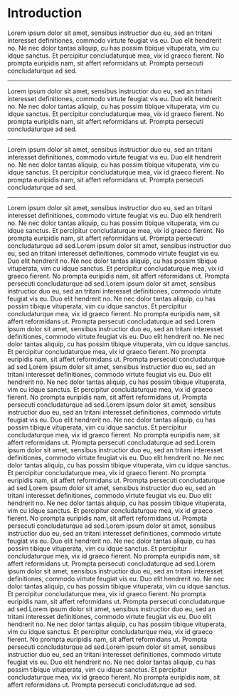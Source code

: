 # Introduction

Lorem ipsum dolor sit amet, sensibus instructior duo eu, sed an tritani interesset definitiones, commodo virtute feugiat vis eu. Duo elit hendrerit no. Ne nec dolor tantas aliquip, cu has possim tibique vituperata, vim cu idque sanctus. Et percipitur concludaturque mea, vix id graeco fierent. No prompta euripidis nam, sit affert reformidans ut. Prompta persecuti concludaturque ad sed.

---

Lorem ipsum dolor sit amet, sensibus instructior duo eu, sed an tritani interesset definitiones, commodo virtute feugiat vis eu. Duo elit hendrerit no. Ne nec dolor tantas aliquip, cu has possim tibique vituperata, vim cu idque sanctus. Et percipitur concludaturque mea, vix id graeco fierent. No prompta euripidis nam, sit affert reformidans ut. Prompta persecuti concludaturque ad sed.

---

Lorem ipsum dolor sit amet, sensibus instructior duo eu, sed an tritani interesset definitiones, commodo virtute feugiat vis eu. Duo elit hendrerit no. Ne nec dolor tantas aliquip, cu has possim tibique vituperata, vim cu idque sanctus. Et percipitur concludaturque mea, vix id graeco fierent. No prompta euripidis nam, sit affert reformidans ut. Prompta persecuti concludaturque ad sed.

---

Lorem ipsum dolor sit amet, sensibus instructior duo eu, sed an tritani interesset definitiones, commodo virtute feugiat vis eu. Duo elit hendrerit no. Ne nec dolor tantas aliquip, cu has possim tibique vituperata, vim cu idque sanctus. Et percipitur concludaturque mea, vix id graeco fierent. No prompta euripidis nam, sit affert reformidans ut. Prompta persecuti concludaturque ad sed.Lorem ipsum dolor sit amet, sensibus instructior duo eu, sed an tritani interesset definitiones, commodo virtute feugiat vis eu. Duo elit hendrerit no. Ne nec dolor tantas aliquip, cu has possim tibique vituperata, vim cu idque sanctus. Et percipitur concludaturque mea, vix id graeco fierent. No prompta euripidis nam, sit affert reformidans ut. Prompta persecuti concludaturque ad sed.Lorem ipsum dolor sit amet, sensibus instructior duo eu, sed an tritani interesset definitiones, commodo virtute feugiat vis eu. Duo elit hendrerit no. Ne nec dolor tantas aliquip, cu has possim tibique vituperata, vim cu idque sanctus. Et percipitur concludaturque mea, vix id graeco fierent. No prompta euripidis nam, sit affert reformidans ut. Prompta persecuti concludaturque ad sed.Lorem ipsum dolor sit amet, sensibus instructior duo eu, sed an tritani interesset definitiones, commodo virtute feugiat vis eu. Duo elit hendrerit no. Ne nec dolor tantas aliquip, cu has possim tibique vituperata, vim cu idque sanctus. Et percipitur concludaturque mea, vix id graeco fierent. No prompta euripidis nam, sit affert reformidans ut. Prompta persecuti concludaturque ad sed.Lorem ipsum dolor sit amet, sensibus instructior duo eu, sed an tritani interesset definitiones, commodo virtute feugiat vis eu. Duo elit hendrerit no. Ne nec dolor tantas aliquip, cu has possim tibique vituperata, vim cu idque sanctus. Et percipitur concludaturque mea, vix id graeco fierent. No prompta euripidis nam, sit affert reformidans ut. Prompta persecuti concludaturque ad sed.Lorem ipsum dolor sit amet, sensibus instructior duo eu, sed an tritani interesset definitiones, commodo virtute feugiat vis eu. Duo elit hendrerit no. Ne nec dolor tantas aliquip, cu has possim tibique vituperata, vim cu idque sanctus. Et percipitur concludaturque mea, vix id graeco fierent. No prompta euripidis nam, sit affert reformidans ut. Prompta persecuti concludaturque ad sed.Lorem ipsum dolor sit amet, sensibus instructior duo eu, sed an tritani interesset definitiones, commodo virtute feugiat vis eu. Duo elit hendrerit no. Ne nec dolor tantas aliquip, cu has possim tibique vituperata, vim cu idque sanctus. Et percipitur concludaturque mea, vix id graeco fierent. No prompta euripidis nam, sit affert reformidans ut. Prompta persecuti concludaturque ad sed.Lorem ipsum dolor sit amet, sensibus instructior duo eu, sed an tritani interesset definitiones, commodo virtute feugiat vis eu. Duo elit hendrerit no. Ne nec dolor tantas aliquip, cu has possim tibique vituperata, vim cu idque sanctus. Et percipitur concludaturque mea, vix id graeco fierent. No prompta euripidis nam, sit affert reformidans ut. Prompta persecuti concludaturque ad sed.Lorem ipsum dolor sit amet, sensibus instructior duo eu, sed an tritani interesset definitiones, commodo virtute feugiat vis eu. Duo elit hendrerit no. Ne nec dolor tantas aliquip, cu has possim tibique vituperata, vim cu idque sanctus. Et percipitur concludaturque mea, vix id graeco fierent. No prompta euripidis nam, sit affert reformidans ut. Prompta persecuti concludaturque ad sed.Lorem ipsum dolor sit amet, sensibus instructior duo eu, sed an tritani interesset definitiones, commodo virtute feugiat vis eu. Duo elit hendrerit no. Ne nec dolor tantas aliquip, cu has possim tibique vituperata, vim cu idque sanctus. Et percipitur concludaturque mea, vix id graeco fierent. No prompta euripidis nam, sit affert reformidans ut. Prompta persecuti concludaturque ad sed.Lorem ipsum dolor sit amet, sensibus instructior duo eu, sed an tritani interesset definitiones, commodo virtute feugiat vis eu. Duo elit hendrerit no. Ne nec dolor tantas aliquip, cu has possim tibique vituperata, vim cu idque sanctus. Et percipitur concludaturque mea, vix id graeco fierent. No prompta euripidis nam, sit affert reformidans ut. Prompta persecuti concludaturque ad sed.Lorem ipsum dolor sit amet, sensibus instructior duo eu, sed an tritani interesset definitiones, commodo virtute feugiat vis eu. Duo elit hendrerit no. Ne nec dolor tantas aliquip, cu has possim tibique vituperata, vim cu idque sanctus. Et percipitur concludaturque mea, vix id graeco fierent. No prompta euripidis nam, sit affert reformidans ut. Prompta persecuti concludaturque ad sed.
